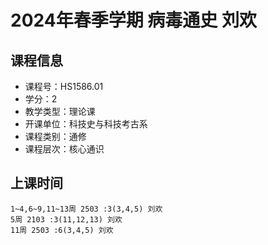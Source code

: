 # 2024年春季学期 病毒通史 刘欢






## 课程信息

- 课程号：HS1586.01
- 学分：2
- 教学类型：理论课
- 开课单位：科技史与科技考古系
- 课程类别：通修
- 课程层次：核心通识

## 上课时间

```
1~4,6~9,11~13周 2503 :3(3,4,5) 刘欢
5周 2103 :3(11,12,13) 刘欢
11周 2503 :6(3,4,5) 刘欢
```

